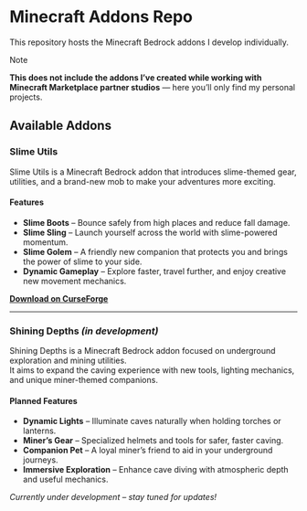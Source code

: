 # Minecraft Addons Repo

This repository hosts the Minecraft Bedrock addons I develop individually.  

> [!NOTE]
> **This does not include the addons I’ve created while working with Minecraft Marketplace partner studios** — here you’ll only find my personal projects.


## Available Addons

###  Slime Utils
Slime Utils is a Minecraft Bedrock addon that introduces slime-themed gear, utilities, and a brand-new mob to make your adventures more exciting.

####  Features
- **Slime Boots** – Bounce safely from high places and reduce fall damage.  
- **Slime Sling** – Launch yourself across the world with slime-powered momentum.  
- **Slime Golem** – A friendly new companion that protects you and brings the power of slime to your side.  
- **Dynamic Gameplay** – Explore faster, travel further, and enjoy creative new movement mechanics.  

[**Download on CurseForge**](https://www.curseforge.com/minecraft-bedrock/addons/slime-utils)

---

###  Shining Depths *(in development)*
Shining Depths is a Minecraft Bedrock addon focused on underground exploration and mining utilities.  
It aims to expand the caving experience with new tools, lighting mechanics, and unique miner-themed companions.

#### Planned Features
- **Dynamic Lights** – Illuminate caves naturally when holding torches or lanterns.  
- **Miner’s Gear** – Specialized helmets and tools for safer, faster caving.  
- **Companion Pet** – A loyal miner’s friend to aid in your underground journeys.  
- **Immersive Exploration** – Enhance cave diving with atmospheric depth and useful mechanics.  

*Currently under development – stay tuned for updates!*
